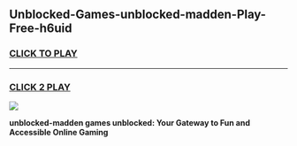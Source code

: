 
## Unblocked-Games-unblocked-madden-Play-Free-h6uid
<h3>
<a href="https://premium76.site?title=unblocked-madden&ref=18A1">CLICK TO PLAY</a></h3>
<hr>

<h3>
<a href="https://premium76.site?title=unblocked-madden&ref=18A1">CLICK 2 PLAY</a>
  
</h3>

<a href="https://premium76.site?title=unblocked-madden&ref=18A1"><img src="https://clearcache.store/games.png"></a>


**unblocked-madden games unblocked: Your Gateway to Fun and Accessible Online Gaming**
